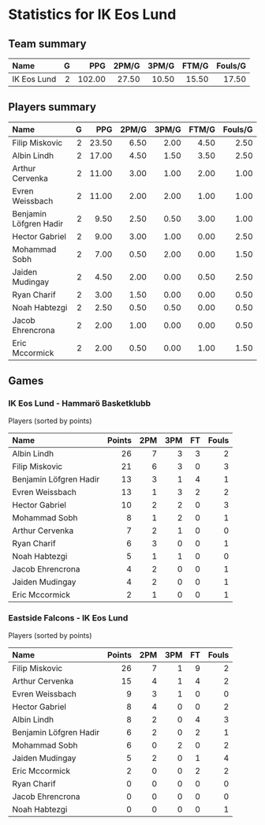 # Statistics for IK Eos Lund

## Team summary

| Name | G | PPG | 2PM/G | 3PM/G | FTM/G | Fouls/G |
|:-----|--:|----:|------:|------:|------:|--------:|
| IK Eos Lund | 2 | 102.00 | 27.50 | 10.50 | 15.50 | 17.50 |

## Players summary

| Name | G | PPG | 2PM/G | 3PM/G | FTM/G | Fouls/G |
|:-----|--:|----:|------:|------:|------:|--------:|
| Filip Miskovic | 2 | 23.50 | 6.50 | 2.00 | 4.50 | 2.50 |
| Albin Lindh | 2 | 17.00 | 4.50 | 1.50 | 3.50 | 2.50 |
| Arthur Cervenka | 2 | 11.00 | 3.00 | 1.00 | 2.00 | 1.00 |
| Evren Weissbach | 2 | 11.00 | 2.00 | 2.00 | 1.00 | 1.00 |
| Benjamin Löfgren Hadir | 2 | 9.50 | 2.50 | 0.50 | 3.00 | 1.00 |
| Hector Gabriel | 2 | 9.00 | 3.00 | 1.00 | 0.00 | 2.50 |
| Mohammad Sobh | 2 | 7.00 | 0.50 | 2.00 | 0.00 | 1.50 |
| Jaiden Mudingay | 2 | 4.50 | 2.00 | 0.00 | 0.50 | 2.50 |
| Ryan Charif | 2 | 3.00 | 1.50 | 0.00 | 0.00 | 0.50 |
| Noah Habtezgi | 2 | 2.50 | 0.50 | 0.50 | 0.00 | 0.50 |
| Jacob Ehrencrona | 2 | 2.00 | 1.00 | 0.00 | 0.00 | 0.50 |
| Eric Mccormick | 2 | 2.00 | 0.50 | 0.00 | 1.00 | 1.50 |

## Games

### IK Eos Lund - Hammarö Basketklubb

Players (sorted by points)

| Name | Points | 2PM | 3PM | FT | Fouls |
|:-----|-------:|----:|----:|---:|------:|
| Albin Lindh | 26 |  7 |  3 |  3 |  2 |
| Filip Miskovic | 21 |  6 |  3 |  0 |  3 |
| Benjamin Löfgren Hadir | 13 |  3 |  1 |  4 |  1 |
| Evren Weissbach | 13 |  1 |  3 |  2 |  2 |
| Hector Gabriel | 10 |  2 |  2 |  0 |  3 |
| Mohammad Sobh |  8 |  1 |  2 |  0 |  1 |
| Arthur Cervenka |  7 |  2 |  1 |  0 |  0 |
| Ryan Charif |  6 |  3 |  0 |  0 |  1 |
| Noah Habtezgi |  5 |  1 |  1 |  0 |  0 |
| Jacob Ehrencrona |  4 |  2 |  0 |  0 |  1 |
| Jaiden Mudingay |  4 |  2 |  0 |  0 |  1 |
| Eric Mccormick |  2 |  1 |  0 |  0 |  1 |

### Eastside Falcons - IK Eos Lund

Players (sorted by points)

| Name | Points | 2PM | 3PM | FT | Fouls |
|:-----|-------:|----:|----:|---:|------:|
| Filip Miskovic | 26 |  7 |  1 |  9 |  2 |
| Arthur Cervenka | 15 |  4 |  1 |  4 |  2 |
| Evren Weissbach |  9 |  3 |  1 |  0 |  0 |
| Hector Gabriel |  8 |  4 |  0 |  0 |  2 |
| Albin Lindh |  8 |  2 |  0 |  4 |  3 |
| Benjamin Löfgren Hadir |  6 |  2 |  0 |  2 |  1 |
| Mohammad Sobh |  6 |  0 |  2 |  0 |  2 |
| Jaiden Mudingay |  5 |  2 |  0 |  1 |  4 |
| Eric Mccormick |  2 |  0 |  0 |  2 |  2 |
| Ryan Charif |  0 |  0 |  0 |  0 |  0 |
| Jacob Ehrencrona |  0 |  0 |  0 |  0 |  0 |
| Noah Habtezgi |  0 |  0 |  0 |  0 |  1 |

